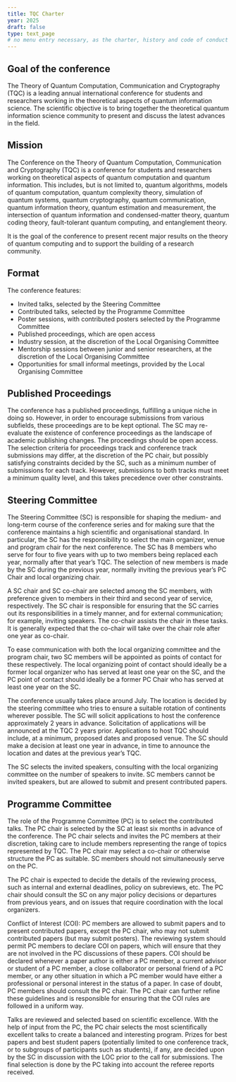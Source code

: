```yaml
---
title: TQC Charter
year: 2025
draft: false
type: text_page
# no menu entry necessary, as the charter, history and code of conduct are accessible from the links in the footer
---
```



## Goal of the conference

The Theory of Quantum Computation, Communication and Cryptography (TQC) is a leading annual international conference for students and researchers working in the theoretical aspects of quantum information science. The scientific objective is to bring together the theoretical quantum information science community to present and discuss the latest advances in the field.

## Mission

The Conference on the Theory of Quantum Computation, Communication and Cryptography (TQC) is a conference for students and researchers working on theoretical aspects of quantum computation and quantum information. This includes, but is not limited to, quantum algorithms, models of quantum computation, quantum complexity theory, simulation of quantum systems, quantum cryptography, quantum communication, quantum information theory, quantum estimation and measurement, the intersection of quantum information and condensed-matter theory, quantum coding theory, fault-tolerant quantum computing, and entanglement theory.

It is the goal of the conference to present recent major results on the theory of quantum computing and to support the building of a research community.

## Format
The conference features:
- Invited talks, selected by the Steering Committee
- Contributed talks, selected by the Programme Committee
- Poster sessions, with contributed posters selected by the Programme Committee
- Published proceedings, which are open access
- Industry session, at the discretion of the Local Organising Committee
- Mentorship sessions between junior and senior researchers, at the discretion of the Local Organising Committee
- Opportunities for small informal meetings, provided by the Local Organising Committee


## Published Proceedings
The conference has a published proceedings, fulfilling a unique niche in doing so. However, in order to encourage submissions from various subfields, these proceedings are to be kept optional. The SC may re-evaluate the existence of conference proceedings as the landscape of academic publishing changes. The proceedings should be open access. The selection criteria for proceedings track and conference track submissions may differ, at the discretion of the PC chair, but possibly satisfying constraints decided by the SC, such as a minimum number of submissions for each track. However, submissions to both tracks must meet a minimum quality level, and this takes precedence over other constraints.

## Steering Committee
The Steering Committee (SC) is responsible for shaping the medium- and long-term course of the conference series and for making sure that the conference maintains a high scientific and organisational standard. In particular, the SC has the responsibility to select the main organizer, venue and program chair for the next conference. The SC has 8 members who serve for four to five years with up to two members being replaced each year, normally after that year’s TQC. The selection of new members is made by the SC during the previous year, normally inviting the previous year’s PC Chair and local organizing chair. 

A SC chair and SC co-chair are selected among the SC members, with preference given to members in their third and second year of service, respectively. The SC chair is responsible for ensuring that the SC carries out its responsibilities in a timely manner, and for external communication; for example, inviting speakers. The co-chair assists the chair in these tasks. It is generally expected that the co-chair will take over the chair role after one year as co-chair.

To ease communication with both the local organizing committee and the program chair, two SC members will be appointed as points of contact for these respectively. The local organizing point of contact should ideally be a former local organizer who has served at least one year on the SC, and the PC point of contact should ideally be a former PC Chair who has served at least one year on the SC.

The conference usually takes place around July. The location is decided by the steering committee who tries to ensure a suitable rotation of continents wherever possible. The SC will solicit applications to host the conference approximately 2 years in advance. Solicitation of applications will be announced at the TQC 2 years prior. Applications to host TQC should include, at a minimum, proposed dates and proposed venue. The SC should make a decision at least one year in advance, in time to announce the location and dates at the previous year’s TQC. 

The SC selects the invited speakers, consulting with the local organizing committee on the number of speakers to invite. SC members cannot be invited speakers, but are allowed to submit and present contributed papers.


## Programme Committee
The role of the Programme Committee (PC) is to select the contributed talks. The PC chair is selected by the SC at least six months in advance of the conference. The PC chair selects and invites the PC members at their discretion, taking care to include members representing the range of topics represented by TQC.  The PC chair may select a co-chair or otherwise structure the PC as suitable.  SC members should not simultaneously serve on the PC.

The PC chair is expected to decide the details of the reviewing process, such as internal and external deadlines, policy on subreviews, etc.  The PC chair should consult the SC on any major  policy decisions or departures from previous years, and on issues that require coordination with the local organizers.

Conflict of Interest (COI): PC members are allowed to submit papers and to present contributed papers, except the PC chair, who may not submit contributed papers (but may submit posters).  The reviewing system should permit PC members to declare COI on papers, which will ensure that they are not involved in the PC discussions of these papers.  COI should be declared whenever a paper author is either a PC member, a current advisor or student of a PC member, a close collaborator or personal friend of a PC member, or any other situation in which a PC member would have either a professional or personal interest in the status of a paper.  In case of doubt, PC members should consult the PC chair.  The PC chair can further refine these guidelines and is responsible for ensuring that the COI rules are followed in a uniform way.

Talks are reviewed and selected based on scientific excellence. With the help of input from the PC, the PC chair selects the most scientifically excellent talks to create a balanced and interesting program.  Prizes for best papers and best student papers (potentially limited to one conference track, or to subgroups of participants such as students), if any, are decided upon by the SC in discussion with the LOC prior to the call for submissions. The final selection is done by the PC taking into account the referee reports received.